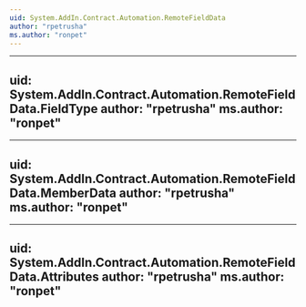 ```yaml
---
uid: System.AddIn.Contract.Automation.RemoteFieldData
author: "rpetrusha"
ms.author: "ronpet"
---
```


---
uid: System.AddIn.Contract.Automation.RemoteFieldData.FieldType
author: "rpetrusha"
ms.author: "ronpet"
---

---
uid: System.AddIn.Contract.Automation.RemoteFieldData.MemberData
author: "rpetrusha"
ms.author: "ronpet"
---

---
uid: System.AddIn.Contract.Automation.RemoteFieldData.Attributes
author: "rpetrusha"
ms.author: "ronpet"
---
